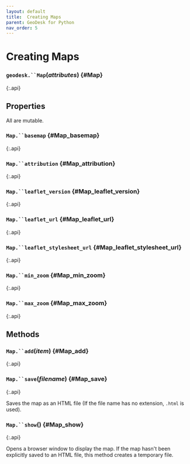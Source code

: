 ```yaml
---
layout: default
title:  Creating Maps
parent: GeoDesk for Python
nav_order: 5
---
```

# Creating Maps


### `geodesk.``Map`(*attributes*) {#Map}
{:.api}

## Properties

All are mutable.

### `Map.``basemap` {#Map_basemap}
{:.api}

### `Map.``attribution` {#Map_attribution}
{:.api}

### `Map.``leaflet_version` {#Map_leaflet_version}
{:.api}

### `Map.``leaflet_url` {#Map_leaflet_url}
{:.api}

### `Map.``leaflet_stylesheet_url` {#Map_leaflet_stylesheet_url}
{:.api}

### `Map.``min_zoom` {#Map_min_zoom}
{:.api}

### `Map.``max_zoom` {#Map_max_zoom}
{:.api}

## Methods

### `Map.``add`(*item*) {#Map_add}
{:.api}

### `Map.``save`(*filename*) {#Map_save}
{:.api}

Saves the map as an HTML file (If the file name has no extension, `.html` is used).

### `Map.``show`() {#Map_show}
{:.api}

Opens a browser window to display the map. If the map hasn't been explicitly saved to an HTML file, this method creates a temporary file.
